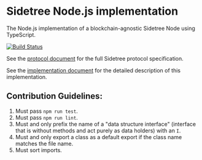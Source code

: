 # Sidetree Node.js implementation
The Node.js implementation of a blockchain-agnostic Sidetree Node using TypeScript.

[![Build Status](https://travis-ci.org/decentralized-identity/sidetree-core.svg?branch=master)](https://travis-ci.org/decentralized-identity/sidetree-core)

See the [protocol document](docs/protocol.md) for the full Sidetree protocol specification.

See the [implementation document](docs/implementation.md) for the detailed description of this implementation.


## Contribution Guidelines:

1. Must pass `npm run test`.
1. Must pass `npm run lint`.
1. Must and only prefix the name of a "data structure interface" (interface that is without methods and act purely as data holders) with an `I`.
1. Must and only export a class as a default export if the class name matches the file name.
1. Must sort imports.
